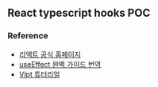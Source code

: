 ## React typescript hooks POC

### Reference
- [리액트 공식 홈페이지](https://ko.reactjs.org/docs/hooks-intro.html)
- [useEffect 완벽 가이드 번역](https://rinae.dev/posts/a-complete-guide-to-useeffect-ko)
- [Vlpt 튜터리얼](https://react.vlpt.us/basic/17-useMemo.html)
